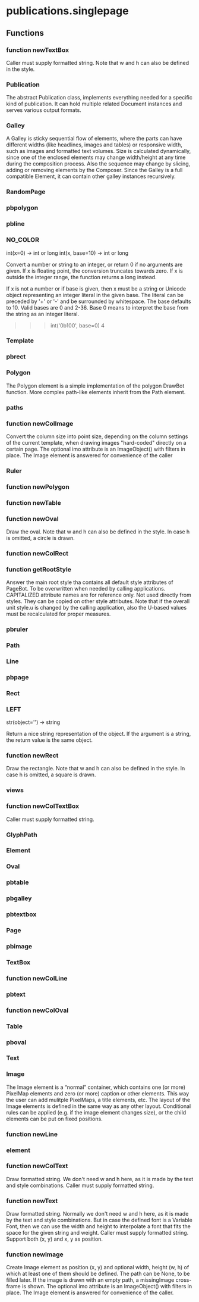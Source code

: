 # publications.singlepage


## Functions

### function newTextBox
Caller must supply formatted string. Note that w and h can also be defined in the style.
### Publication
The abstract Publication class, implements everything needed for a specific kind of publication.
It can hold multiple related Document instances and serves various output formats.
### Galley
A Galley is sticky sequential flow of elements, where the parts can have
different widths (like headlines, images and tables) or responsive width, such as images
and formatted text volumes. Size is calculated dynamically, since one of the enclosed
elements may change width/height at any time during the composition process.
Also the sequence may change by slicing, adding or removing elements by the Composer.
Since the Galley is a full compatible Element, it can contain other galley instances
recursively.
### RandomPage
### pbpolygon
### pbline
### NO_COLOR
int(x=0) -> int or long
int(x, base=10) -> int or long

Convert a number or string to an integer, or return 0 if no arguments
are given.  If x is floating point, the conversion truncates towards zero.
If x is outside the integer range, the function returns a long instead.

If x is not a number or if base is given, then x must be a string or
Unicode object representing an integer literal in the given base.  The
literal can be preceded by '+' or '-' and be surrounded by whitespace.
The base defaults to 10.  Valid bases are 0 and 2-36.  Base 0 means to
interpret the base from the string as an integer literal.
>>> int('0b100', base=0)
4
### Template
### pbrect
### Polygon
The Polygon element is a simple implementation of the polygon DrawBot function.
More complex path-like elements inherit from the Path element.
### paths
### function newColImage
Convert the column size into point size, depending on the column settings of the 
current template, when drawing images "hard-coded" directly on a certain page.
The optional imo attribute is an ImageObject() with filters in place. 
The Image element is answered for convenience of the caller
### Ruler
### function newPolygon
### function newTable
### function newOval
Draw the oval. Note that w and h can also be defined in the style. In case h is omitted,
a circle is drawn.
### function newColRect
### function getRootStyle
Answer the main root style tha contains all default style attributes of PageBot.
To be overwritten when needed by calling applications.
CAPITALIZED attribute names are for reference only. Not used directly from styles.
They can be copied on other style attributes.
Note that if the overall unit style.u is changed by the calling application, also the
U-based values must be recalculated for proper measures.
### pbruler
### Path
### Line
### pbpage
### Rect
### LEFT
str(object='') -> string

Return a nice string representation of the object.
If the argument is a string, the return value is the same object.
### function newRect
Draw the rectangle. Note that w and h can also be defined in the style. In case h is omitted,
a square is drawn.
### views
### function newColTextBox
Caller must supply formatted string.
### GlyphPath
### Element
### Oval
### pbtable
### pbgalley
### pbtextbox
### Page
### pbimage
### TextBox
### function newColLine
### pbtext
### function newColOval
### Table
### pboval
### Text
### Image
The Image element is a “normal” container, which contains one (or more) PixelMap elements and zero (or more)
caption or other elements. This way the user can add mulitple PixelMaps, a title elements, etc. 
The layout of the Image elements is defined in the same way as any other layout. Conditional rules can be 
applied (e.g. if the image element changes size), or the child elements can be put on fixed positions.
### function newLine
### element
### function newColText
Draw formatted string.
We don't need w and h here, as it is made by the text and style combinations.
Caller must supply formatted string.
### function newText
Draw formatted string. Normally we don't need w and h here, as it is made by the text and 
style combinations. But in case the defined font is a Variable Font, then we can use the
width and height to interpolate a font that fits the space for the given string and weight.
Caller must supply formatted string. Support both (x, y) and x, y as position.
### function newImage
Create Image element as position (x, y) and optional width, height (w, h) of which
at least one of them should be defined. The path can be None, to be filled later.
If the image is drawn with an empty path, a missingImage cross-frame is shown.
The optional imo attribute is an ImageObject() with filters in place. 
The Image element is answered for convenience of the caller.
